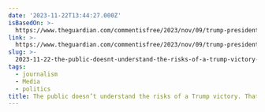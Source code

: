 ```yaml
---
date: '2023-11-22T13:44:27.000Z'
isBasedOn: >-
  https://www.theguardian.com/commentisfree/2023/nov/09/trump-president-democracy-threat-media-journalism?CMP=Share_AndroidApp_Other
link: >-
  https://www.theguardian.com/commentisfree/2023/nov/09/trump-president-democracy-threat-media-journalism?CMP=Share_AndroidApp_Other
slug: >-
  2023-11-22-the-public-doesnt-understand-the-risks-of-a-trump-victory-thats-the-medi
tags:
  - journalism
  - Media
  - politics
title: The public doesn’t understand the risks of a Trump victory. That’s the medi
---
```


